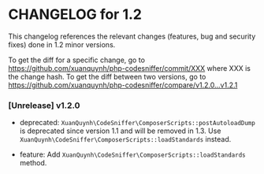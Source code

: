 CHANGELOG for 1.2
===================

This changelog references the relevant changes (features, bug and security fixes) done
in 1.2 minor versions.

To get the diff for a specific change, go to https://github.com/xuanquynh/php-codesniffer/commit/XXX where XXX is the change hash.
To get the diff between two versions, go to https://github.com/xuanquynh/php-codesniffer/compare/v1.2.0...v1.2.1

### [Unrelease] v1.2.0

  * deprecated: `XuanQuynh\CodeSniffer\ComposerScripts::postAutoloadDump` is deprecated since version 1.1 and will be removed in 1.3. Use `XuanQuynh\CodeSniffer\ComposerScripts::loadStandards` instead.

  * feature: Add `XuanQuynh\CodeSniffer\ComposerScripts::loadStandards` method.
